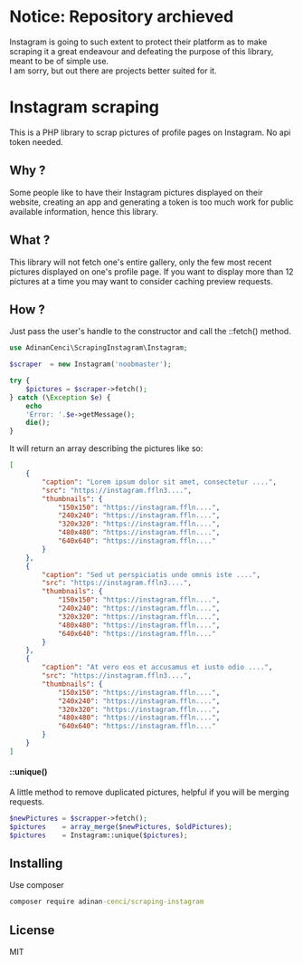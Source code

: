 # Notice: Repository archieved
Instagram is going to such extent to protect their platform as to make scraping it a great endeavour and defeating the purpose of this library, meant to be of simple use.  
I am sorry, but out there are projects better suited for it. 

# Instagram scraping

This is a PHP library to scrap pictures of profile pages on Instagram. No api token needed.

## Why ?

Some people like to have their Instagram pictures displayed on their website, creating an app and generating a token is too much work for public available information, hence this library.

## What ?

This library will not fetch one's entire gallery, only the few most recent pictures displayed on one's profile page. If you want to display more than 12 pictures at a time you may want to consider caching preview requests.

## How ?

Just pass the user's handle to the constructor and call the ::fetch() method.

```php
use AdinanCenci\ScrapingInstagram\Instagram;

$scraper  = new Instagram('noobmaster');

try {
    $pictures = $scraper->fetch();
} catch (\Exception $e) {
    echo 
    'Error: '.$e->getMessage();
    die();
}
```

It will return an array describing the pictures like so:

```json
[
    {
        "caption": "Lorem ipsum dolor sit amet, consectetur ....",  
        "src": "https://instagram.ffln3....", 
        "thumbnails": {
            "150x150": "https://instagram.ffln....", 
            "240x240": "https://instagram.ffln....", 
            "320x320": "https://instagram.ffln....", 
            "480x480": "https://instagram.ffln....", 
            "640x640": "https://instagram.ffln...."
        }
    }, 
    {
        "caption": "Sed ut perspiciatis unde omnis iste ....", 
        "src": "https://instagram.ffln3....", 
        "thumbnails": {
            "150x150": "https://instagram.ffln....", 
            "240x240": "https://instagram.ffln....", 
            "320x320": "https://instagram.ffln....", 
            "480x480": "https://instagram.ffln....", 
            "640x640": "https://instagram.ffln...."
        }
    },
    {
        "caption": "At vero eos et accusamus et iusto odio ....", 
        "src": "https://instagram.ffln3....", 
        "thumbnails": {
            "150x150": "https://instagram.ffln....", 
            "240x240": "https://instagram.ffln....", 
            "320x320": "https://instagram.ffln....", 
            "480x480": "https://instagram.ffln....", 
            "640x640": "https://instagram.ffln...."
        }
    }
]
```

#### ::unique()

A little method to remove duplicated pictures, helpful if you will be merging requests.

```php
$newPictures = $scrapper->fetch();
$pictures    = array_merge($newPictures, $oldPictures);
$pictures    = Instagram::unique($pictures);
```

## Installing

Use composer

```cmd
composer require adinan-cenci/scraping-instagram
```

## License

MIT